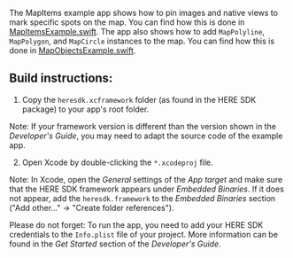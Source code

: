 The MapItems example app shows how to pin images and native views to mark specific spots on the map. You can find how this is done in [MapItemsExample.swift](MapItemsLite/MapItemsExample.swift). The app also shows how to add `MapPolyline`, `MapPolygon`, and `MapCircle` instances to the map. You can find how this is done in [MapObjectsExample.swift](MapItemsLite/MapObjectsExample.swift).

Build instructions:
-------------------

1) Copy the `heresdk.xcframework` folder (as found in the HERE SDK package) to your app's root folder.

Note: If your framework version is different than the version shown in the _Developer's Guide_, you may need to adapt the source code of the example app.

2) Open Xcode by double-clicking the `*.xcodeproj` file.

Note: In Xcode, open the _General_ settings of the _App target_ and make sure that the HERE SDK framework appears under _Embedded Binaries_. If it does not appear, add the `heresdk.framework` to the _Embedded Binaries_ section ("Add other..." -> "Create folder references").

Please do not forget: To run the app, you need to add your HERE SDK credentials to the `Info.plist` file of your project. More information can be found in the _Get Started_ section of the _Developer's Guide_.
